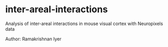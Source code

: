 # inter-areal-interactions
Analysis of inter-areal interactions in mouse visual cortex with Neuropixels data

Author: Ramakrishnan Iyer
